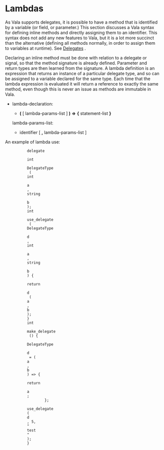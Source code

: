 

Lambdas
=======

As Vala supports delegates, it is possible to have a method that is identified by a variable (or field, or parameter.) This section discusses a Vala syntax for defining inline methods and directly assigning them to an identifier. This syntax does not add any new features to Vala, but it is a lot more succinct than the alternative
(defining all methods normally, in order to assign them to variables at runtime). See
[Delegates](http://wiki.gnome.org/action/show/Projects/Vala/Manual/Export/Vala/Manual/Delegates#)
.

Declaring an inline method must be done with relation to a delegate or signal, so that the method signature is already defined. Parameter and return types are then learned from the signature. A lambda definition is an expression that returns an instance of a particular delegate type,
and so can be assigned to a variable declared for the same type. Each time that the lambda expression is evaluated it will return a reference to exactly the same method, even though this is never an issue as methods are immutable in Vala.

-   lambda-declaration:

    -   **(** [ lambda-params-list ] **)** **=\>** **{** statement-list
        **}**

    lambda-params-list:

    -   identifier [ **,** lambda-params-list ]

An example of lambda use:

``` {.vala}
          delegate
           
          int
           
          DelegateType
           (
          int
           
          a
          , 
          string
           
          b
          );
          int
           
          use_delegate
           (
          DelegateType
           
          d
          , 
          int
           
          a
          , 
          string
           
          b
          ) {
                  
          return
           
          d
           (
          a
          , 
          b
          );
          }
          int
           
          make_delegate
           () {
                  
          DelegateType
           
          d
           = (
          a
          , 
          b
          ) => {
                 
          return
           
          a
          ;
                  };
                  
          use_delegate
          (
          d
          , 5, 
          "
          test
          "
          );
          }
        
```

